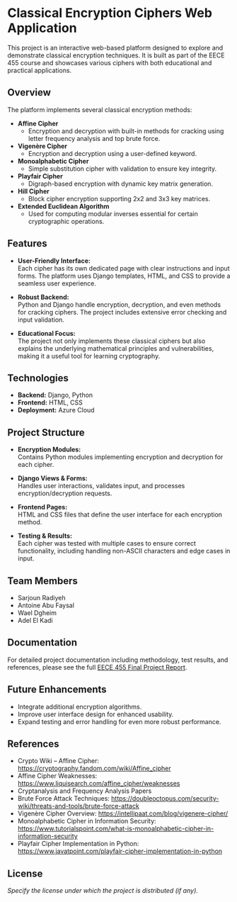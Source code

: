 # Classical Encryption Ciphers Web Application

This project is an interactive web-based platform designed to explore and demonstrate classical encryption techniques. It is built as part of the EECE 455 course and showcases various ciphers with both educational and practical applications.

## Overview

The platform implements several classical encryption methods:

- **Affine Cipher**
  - Encryption and decryption with built-in methods for cracking using letter frequency analysis and top brute force.
- **Vigenère Cipher**
  - Encryption and decryption using a user-defined keyword.
- **Monoalphabetic Cipher**
  - Simple substitution cipher with validation to ensure key integrity.
- **Playfair Cipher**
  - Digraph-based encryption with dynamic key matrix generation.
- **Hill Cipher**
  - Block cipher encryption supporting 2x2 and 3x3 key matrices.
- **Extended Euclidean Algorithm**
  - Used for computing modular inverses essential for certain cryptographic operations.

## Features

- **User-Friendly Interface:**  
  Each cipher has its own dedicated page with clear instructions and input forms. The platform uses Django templates, HTML, and CSS to provide a seamless user experience.

- **Robust Backend:**  
  Python and Django handle encryption, decryption, and even methods for cracking ciphers. The project includes extensive error checking and input validation.

- **Educational Focus:**  
  The project not only implements these classical ciphers but also explains the underlying mathematical principles and vulnerabilities, making it a useful tool for learning cryptography.

## Technologies

- **Backend:** Django, Python
- **Frontend:** HTML, CSS
- **Deployment:** Azure Cloud

## Project Structure

- **Encryption Modules:**  
  Contains Python modules implementing encryption and decryption for each cipher.
  
- **Django Views & Forms:**  
  Handles user interactions, validates input, and processes encryption/decryption requests.

- **Frontend Pages:**  
  HTML and CSS files that define the user interface for each encryption method.

- **Testing & Results:**  
  Each cipher was tested with multiple cases to ensure correct functionality, including handling non-ASCII characters and edge cases in input.

## Team Members

- Sarjoun Radiyeh  
- Antoine Abu Faysal  
- Wael Dgheim  
- Adel El Kadi

## Documentation

For detailed project documentation including methodology, test results, and references, please see the full [EECE 455 Final Project Report](EECE_455_FINAL_PROJECT_REPORT.docx).

## Future Enhancements

- Integrate additional encryption algorithms.
- Improve user interface design for enhanced usability.
- Expand testing and error handling for even more robust performance.

## References

- Crypto Wiki – Affine Cipher: https://cryptography.fandom.com/wiki/Affine_cipher
- Affine Cipher Weaknesses: https://www.liquisearch.com/affine_cipher/weaknesses
- Cryptanalysis and Frequency Analysis Papers
- Brute Force Attack Techniques: https://doubleoctopus.com/security-wiki/threats-and-tools/brute-force-attack
- Vigenère Cipher Overview: https://intellipaat.com/blog/vigenere-cipher/
- Monoalphabetic Cipher in Information Security: https://www.tutorialspoint.com/what-is-monoalphabetic-cipher-in-information-security
- Playfair Cipher Implementation in Python: https://www.javatpoint.com/playfair-cipher-implementation-in-python

## License

*Specify the license under which the project is distributed (if any).*
